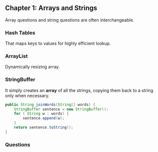 ## Chapter 1:  Arrays and Strings

Array questions and string questions are often interchangeable.

### Hash Tables

That maps keys to values for highly efficient lookup.

### ArrayList

Dynamically resizing array.

### StringBuffer

It simply creates an **array** of all the strings, copying them back to a string only when necessary.

```java
public String joinWords(String[] words) {
    StringBuffer sentence = new StringBuffer();
    for ( String w : words) {
        sentence.append(w);
    }
    return sentence.toString();
}
```

### Questions
